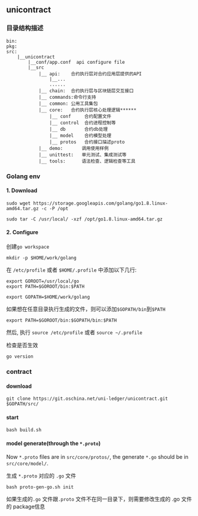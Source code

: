 ## unicontract

### 目录结构描述
```
bin:
pkg:
src:
    |__unicontract
        |__conf/app.conf  api configure file
        |__src
            |__ api:    合约执行层对合约应用层提供的API
                |__...
                ......
            |__ chain:  合约执行层与区块链层交互接口
            |__ commands:命令行支持
            |__ common: 公用工具集包
            |__ core:   合约执行层核心处理逻辑******
                |__ conf     合约配置文件
                |__ control  合约进程控制等
                |__ db       合约db处理
                |__ model    合约模型处理
                |__ protos   合约接口描述proto
            |__ demo:       调用使用样例
            |__ unittest:   单元测试、集成测试等
            |__ tools:      语法检查、逻辑检查等工具
```

### Golang env
#### 1. Download
```
sudo wget https://storage.googleapis.com/golang/go1.8.linux-amd64.tar.gz -c -P /opt

sudo tar -C /usr/local/ -xzf /opt/go1.8.linux-amd64.tar.gz

```
#### 2. Configure
创建`go workspace`

```
mkdir -p $HOME/work/golang
```

在 `/etc/profile` 或者 `$HOME/.profile` 中添加以下几行:
```
export GOROOT=/usr/local/go
export PATH=$GOROOT/bin:$PATH

export GOPATH=$HOME/work/golang

```

如果想在任意目录执行生成的文件，则可以添加`$GOPATH/bin`到`$PATH`
```
export PATH=$GOROOT/bin:$GOPATH/bin:$PATH
```
然后, 执行 `source /etc/profile` 或者 `source ~/.profile`

检查是否生效
```
go version
```

### contract
#### download
```
git clone https://git.oschina.net/uni-ledger/unicontract.git $GOPATH/src/
```

#### start
```
bash build.sh
```

#### model generate(through the `*.proto`)
Now `*.proto` files are in `src/core/protos/`, the generate `*.go` should be in
`src/core/model/`.

生成 `*.proto` 对应的 `.go` 文件
```
bash proto-gen-go.sh init
```
如果生成的`.go` 文件跟`.proto` 文件不在同一目录下，则需要修改生成的 .go 文件的 package信息